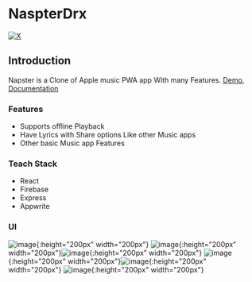 # NaspterDrx

[![X](https://img.shields.io/badge/X-%23000000.svg?style=for-the-badge&logo=X&logoColor=white)](https://twitter.com/tanmay11117)

## Introduction

Napster is a Clone of Apple music PWA app With many Features. [Demo](https://napster-drx.vercel.app), [Documentation](https://napster-drx.vercel.app/docs)


### Features

- Supports offline Playback
- Have Lyrics with Share options Like other Music apps
- Other basic Music app Features

### Teach Stack

- React
- Firebase
- Express
- Appwrite

### UI

![image](/public/ui/lyrics.PNG){:height="200px" width="200px"} ![image](/public/ui/home.PNG){:height="200px" width="200px"}![image](/public/ui/share.webp){:height="200px" width="200px"} ![image](/public/ui/options.PNG){:height="200px" width="200px"}![image](/public/ui/lib.PNG){:height="200px" width="200px"} ![image](/public/ui/player.PNG){:height="200px" width="200px"}

